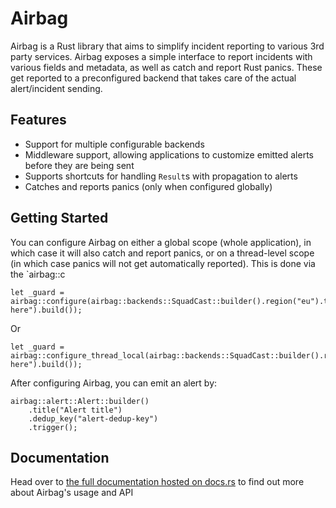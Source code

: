 # Airbag

Airbag is a Rust library that aims to simplify incident reporting to various 3rd party services. Airbag exposes a simple interface to report incidents with various fields and metadata, as well as catch and report Rust panics. These get reported to a preconfigured backend that takes care of the actual alert/incident sending.

## Features

* Support for multiple configurable backends
* Middleware support, allowing applications to customize emitted alerts before they are being sent
* Supports shortcuts for handling `Result`s with propagation to alerts
* Catches and reports panics (only when configured globally)

## Getting Started

You can configure Airbag on either a global scope (whole application), in which case it will also catch and report panics, or on a thread-level scope (in which case panics will not get automatically reported). This is done via the `airbag::c

```
let _guard = airbag::configure(airbag::backends::SquadCast::builder().region("eu").token("token here").build());
```

Or
```
let _guard = airbag::configure_thread_local(airbag::backends::SquadCast::builder().region("eu").token("token here").build());
```

After configuring Airbag, you can emit an alert by:
```
airbag::alert::Alert::builder()
    .title("Alert title")
    .dedup_key("alert-dedup-key")
    .trigger();
```

## Documentation

Head over to [the full documentation hosted on docs.rs](https://docs.rs/airbag/latest/airbag/) to find out more about Airbag's usage and API
